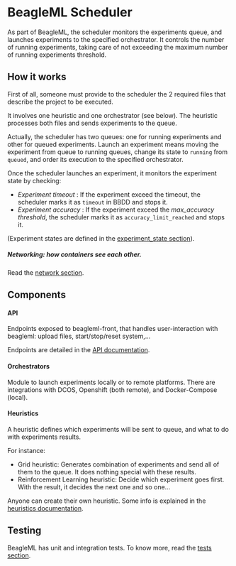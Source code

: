 # BeagleML Scheduler


As part of BeagleML, the scheduler monitors the experiments queue, and launches experiments to the specified orchestrator.
It controls the number of running experiments, taking care of not exceeding the maximum number of running experiments threshold.

## How it works

First of all, someone must provide to the scheduler the 2 required files that describe the project to be executed.

It involves one heuristic and one orchestrator (see below).
The heuristic processes both files and sends experiments to the queue.

Actually, the scheduler has two queues: one for running experiments and other for queued experiments.
Launch an experiment means moving the experiment from queue to running queues, change its state to ```running``` from ```queued```,
and order its execution to the specified orchestrator.

Once the scheduler launches an experiment, it monitors the experiment state by checking:
* *Experiment timeout* : If the experiment exceed the timeout, the scheduler marks it as ````timeout```` in BBDD and stops it.
* *Experiment accuracy* : If the experiment exceed the *max_accuracy threshold*, the scheduler marks it as ```accuracy_limit_reached``` and stops it.

(Experiment states are defined in the [experiment_state section](doc/experiment_states.md)).

##### Networking: how containers see each other.

Read the [network section](doc/network.md).

## Components

#### API

Endpoints exposed to beagleml-front, that handles user-interaction with beagleml: upload files, start/stop/reset system,...

Endpoints are detailed in the [API documentation](doc/api.md).

#### Orchestrators

Module to launch experiments locally or to remote platforms.
There are integrations with DCOS, Openshift (both remote), and Docker-Compose (local).

#### Heuristics

A heuristic defines which experiments will be sent to queue, and what to do with experiments results.

For instance:
* Grid heuristic: Generates combination of experiments and send all of them to the queue. It does nothing special with these results.
* Reinforcement Learning heuristic: Decide which experiment goes first. With the result, it decides the next one and so one...

Anyone can create their own heuristic.
Some info is explained in the [heuristics documentation](doc/heuristics.md).


## Testing

BeagleML has unit and integration tests.
To know more, read the [tests section](doc/tests.md).

